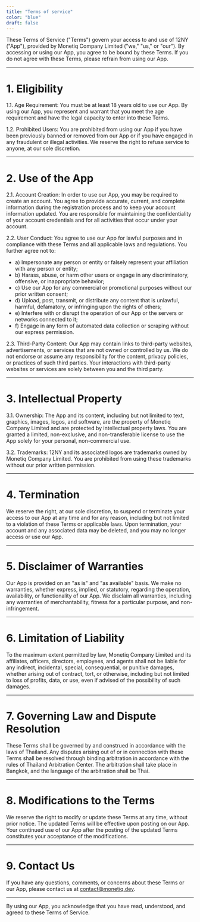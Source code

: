 ```yaml
---
title: "Terms of service"
color: "blue"
draft: false
---
```


These Terms of Service ("Terms") govern your access to and use of 12NY ("App"), provided by Monetiq Company Limited ("we," "us," or "our"). By accessing or using our App, you agree to be bound by these Terms. If you do not agree with these Terms, please refrain from using our App.

---

# 1. Eligibility

1.1. Age Requirement: You must be at least 18 years old to use our App. By using our App, you represent and warrant that you meet the age requirement and have the legal capacity to enter into these Terms.

1.2. Prohibited Users: You are prohibited from using our App if you have been previously banned or removed from our App or if you have engaged in any fraudulent or illegal activities. We reserve the right to refuse service to anyone, at our sole discretion.

---

# 2. Use of the App

2.1. Account Creation: In order to use our App, you may be required to create an account. You agree to provide accurate, current, and complete information during the registration process and to keep your account information updated. You are responsible for maintaining the confidentiality of your account credentials and for all activities that occur under your account.

2.2. User Conduct: You agree to use our App for lawful purposes and in compliance with these Terms and all applicable laws and regulations. You further agree not to:

   - a) Impersonate any person or entity or falsely represent your affiliation with any person or entity;
   - b) Harass, abuse, or harm other users or engage in any discriminatory, offensive, or inappropriate behavior;
   - c) Use our App for any commercial or promotional purposes without our prior written consent;
   - d) Upload, post, transmit, or distribute any content that is unlawful, harmful, defamatory, or infringing upon the rights of others;
   - e) Interfere with or disrupt the operation of our App or the servers or networks connected to it;
   - f) Engage in any form of automated data collection or scraping without our express permission.

2.3. Third-Party Content: Our App may contain links to third-party websites, advertisements, or services that are not owned or controlled by us. We do not endorse or assume any responsibility for the content, privacy policies, or practices of such third parties. Your interactions with third-party websites or services are solely between you and the third party.

---

# 3. Intellectual Property

3.1. Ownership: The App and its content, including but not limited to text, graphics, images, logos, and software, are the property of Monetiq Company Limited and are protected by intellectual property laws. You are granted a limited, non-exclusive, and non-transferable license to use the App solely for your personal, non-commercial use.

3.2. Trademarks: 12NY and its associated logos are trademarks owned by Monetiq Company Limited. You are prohibited from using these trademarks without our prior written permission.

---

# 4. Termination

We reserve the right, at our sole discretion, to suspend or terminate your access to our App at any time and for any reason, including but not limited to a violation of these Terms or applicable laws. Upon termination, your account and any associated data may be deleted, and you may no longer access or use our App.

---

# 5. Disclaimer of Warranties

Our App is provided on an "as is" and "as available" basis. We make no warranties, whether express, implied, or statutory, regarding the operation, availability, or functionality of our App. We disclaim all warranties, including any warranties of merchantability, fitness for a particular purpose, and non-infringement.

---

# 6. Limitation of Liability

To the maximum extent permitted by law, Monetiq Company Limited and its affiliates, officers, directors, employees, and agents shall not be liable for any indirect, incidental, special, consequential, or punitive damages, whether arising out of contract, tort, or otherwise, including but not limited to loss of profits, data, or use, even if advised of the possibility of such damages.

---

# 7. Governing Law and Dispute Resolution

These Terms shall be governed by and construed in accordance with the laws of Thailand. Any disputes arising out of or in connection with these Terms shall be resolved through binding arbitration in accordance with the rules of Thailand Arbitration Center. The arbitration shall take place in Bangkok, and the language of the arbitration shall be Thai.

---

# 8. Modifications to the Terms

We reserve the right to modify or update these Terms at any time, without prior notice. The updated Terms will be effective upon posting on our App. Your continued use of our App after the posting of the updated Terms constitutes your acceptance of the modifications.

---

# 9. Contact Us

If you have any questions, comments, or concerns about these Terms or our App, please contact us at [contact@monetiq.dev](mailto:contact@monetiq.dev).

---

By using our App, you acknowledge that you have read, understood, and agreed to these Terms of Service.
